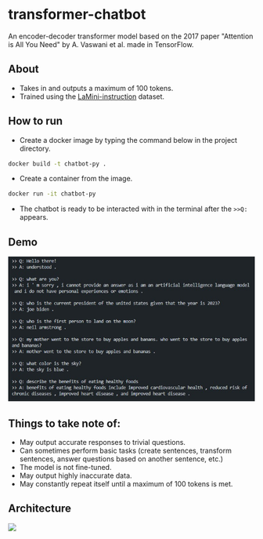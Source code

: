 # transformer-chatbot
An encoder-decoder transformer model based on the 2017 paper "Attention is All You Need" by A. Vaswani et al. made in TensorFlow.

## About
- Takes in and outputs a maximum of 100 tokens.
- Trained using the <a href="https://huggingface.co/datasets/MBZUAI/LaMini-instruction" target="_blank">LaMini-instruction</a> dataset.

## How to run
- Create a docker image by typing the command below in the project directory.
```bash
docker build -t chatbot-py .
```
- Create a container from the image.
```bash
docker run -it chatbot-py 
```
- The chatbot is ready to be interacted with in the terminal after the `>>Q:` appears.

## Demo
<img src="display_img/display_img.jpg"/>


## Things to take note of:
- May output accurate responses to trivial questions.
- Can sometimes perform basic tasks (create sentences, transform sentences, answer questions based on another sentence, etc.)
- The model is not fine-tuned.
- May output highly inaccurate data.
- May constantly repeat itself until a maximum of 100 tokens is met.

## Architecture
<img src="https://machinelearningmastery.com/wp-content/uploads/2021/08/attention_research_1.png"/>
